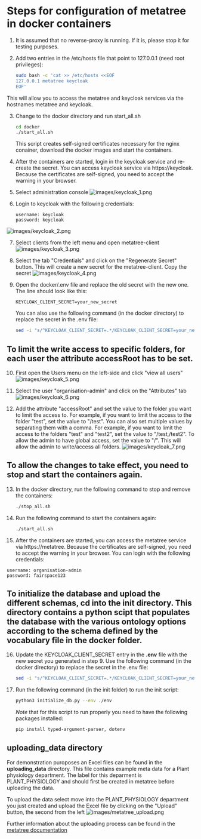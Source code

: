 # Steps for configuration of metatree in docker containers

1. It is assumed that no reverse-proxy is running. If it is, please stop it for testing purposes.

2. Add two entries in the /etc/hosts file that point to 127.0.0.1 (need root privileges):
   ```bash
   sudo bash -c 'cat >> /etc/hosts <<EOF
   127.0.0.1 metatree keycloak
   EOF'
   ```
This will allow you to access the metatree and keycloak services via the hostnames metatree and keycloak.

3. Change to the docker directory and run start_all.sh
   ```bash
   cd docker
   ./start_all.sh
   ```
   This script creates self-signed certificates necessary for the nginx conainer,  download the docker images and start the containers. 

4. After the containers are started, login in the keycloak service and re-create the secret. You can access keycloak service via https://keycloak. Because the certificates are self-signed, you need to accept the warning in your browser. 

5. Select administration console
![images/keycloak_1.png](images/keycloak_1.png)
6. Login to keycloak with the following credentials:
   ```
   username: keycloak
   password: keycloak
   ```
![images/keycloak_2.png](images/keycloak_2.png)

7. Select clients from the left menu and open metatree-client
![images/keycloak_3.png](images/keycloak_3.png)

8. Select the tab "Credentials" and click on the "Regenerate Secret" button. This will create a new secret for the metatree-client. Copy the secret 
![images/keycloak_4.png](images/keycloak_4.png)

9. Open the docker/.env file and replace the old secret with the new one. The line should look like this:
   ```
   KEYCLOAK_CLIENT_SECRET=your_new_secret
   ```
    You can also use the following command (in the docker directory) to replace the secret in the .env file:
    ```bash
    sed -i "s/^KEYCLOAK_CLIENT_SECRET=.*/KEYCLOAK_CLIENT_SECRET=your_new_secret/" .env
    ```
## To limit the write access to specific folders, for each user the attribute accessRoot has to be set.

10. First open the Users menu on the left-side and click "view all users"
![images/keycloak_5.png](images/keycloak_5.png)

11. Select the user "organisation-admin" and click on the "Attributes" tab
![images/keycloak_6.png](images/keycloak_6.png)
12. Add the attribute "accessRoot" and set the value to the folder you want to limit the access to. For example, if you want to limit the access to the folder "test", set the value to "/test". You can also set multiple values by separating them with a comma. For example, if you want to limit the access to the folders "test" and "test2", set the value to "/test,/test2". To allow the admin to have global access, set the value to "/". This will allow the admin to write/access all folders.
![images/keycloak_7.png](images/keycloak_7.png)


## To allow the changes to take effect, you need to stop and start the containers again.
13. In the docker directory, run the following command to stop and remove the containers:
    ```bash
    ./stop_all.sh
    ```

14. Run the following command to start the containers again:
    ```bash
    ./start_all.sh
    ```
15. After the containers are started, you can access the metatree service via https://metatree. Because the certificates are self-signed, you need to accept the warning in your browser. You can login with the following credentials:
   ```
   username: organisation-admin
   password: fairspace123
   ```

## To initialize the database and upload the different schemas, cd into the **init** directory. This directory contains a python scipt that populates the database with the various ontology options according to the schema defined by the vocabulary file in the **docker** folder.

16. Update the KEYCLOAK_CLIENT_SECRET entry in the  **.env** file with the new secret you generated in step 9. Use the following command (in the docker directory) to replace the secret in the .env file:
    ```bash
    sed -i "s/^KEYCLOAK_CLIENT_SECRET=.*/KEYCLOAK_CLIENT_SECRET=your_new_secret/" .env
    ```
17. Run the following command (in the init folder) to run the init script:
    ```bash
    python3 initialize_db.py --env ./env
    ```
    *Note* that for this script to run properly you need to have the following packages installed:
    ```bash
    pip install typed-argument-parser, dotenv
    ```

## **uploading_data** directory

For demonstration puroposes an Excel files can be found in the **uploading_data** directory. This file contains example meta data for a Plant physiology department. The label for this deparment is PLANT_PHYSIOLOGY and should first be created in metatree before uploading the data.

To upload the data select move into the PLANT_PHYSIOLOGY department you just created and upload the Excel file by clicking on the "Upload" button, the second from the left 
![images/metatree_upload.png](images/metatree_upload.png)


Further information about the uploading process can be found in the [metatree documentation](uploading_data/Uploading_Metadata.pdf)



